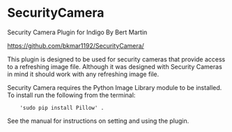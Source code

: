 # SecurityCamera
Security Camera Plugin for Indigo
By Bert Martin

https://github.com/bkmar1192/SecurityCamera/

This plugin is designed to be used for security cameras that provide
access to a refreshing image file.  Although it was designed with Security 
Cameras in mind it should work with any refreshing image file.

Security Camera requires the Python Image Library module to be installed.  To install 
run the following from the terminal: 

		'sudo pip install Pillow' .


See the manual for instructions on setting and using the plugin.